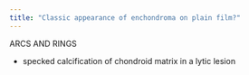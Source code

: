 ```yaml
---
title: "Classic appearance of enchondroma on plain film?"
---
```

ARCS AND RINGS
- specked calcification of chondroid matrix in a lytic lesion

